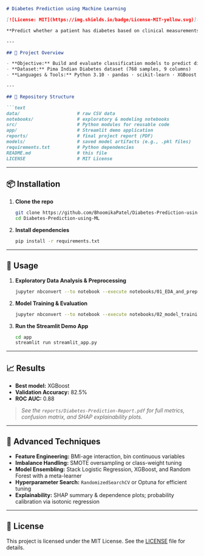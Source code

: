 ````markdown
# Diabetes Prediction using Machine Learning

[![License: MIT](https://img.shields.io/badge/License-MIT-yellow.svg)](LICENSE)

**Predict whether a patient has diabetes based on clinical measurements.**

---

## 🚀 Project Overview

- **Objective:** Build and evaluate classification models to predict diabetes  
- **Dataset:** Pima Indian Diabetes dataset (768 samples, 9 columns)  
- **Languages & Tools:** Python 3.10 · pandas · scikit-learn · XGBoost · Streamlit · SHAP

---

## 📂 Repository Structure

```text
data/                     # raw CSV data  
notebooks/                # exploratory & modeling notebooks  
src/                      # Python modules for reusable code  
app/                      # Streamlit demo application  
reports/                  # final project report (PDF)  
models/                   # saved model artifacts (e.g., .pkl files)  
requirements.txt          # Python dependencies  
README.md                 # this file  
LICENSE                   # MIT License  
````

---

## 📦 Installation

1. **Clone the repo**

   ```bash
   git clone https://github.com/BhoomikaPatel/Diabetes-Prediction-using-ML.git
   cd Diabetes-Prediction-using-ML
   ```

2. **Install dependencies**

   ```bash
   pip install -r requirements.txt
   ```

---

## 📝 Usage

1. **Exploratory Data Analysis & Preprocessing**

   ```bash
   jupyter nbconvert --to notebook --execute notebooks/01_EDA_and_preprocessing.ipynb
   ```

2. **Model Training & Evaluation**

   ```bash
   jupyter nbconvert --to notebook --execute notebooks/02_model_training_and_evaluation.ipynb
   ```

3. **Run the Streamlit Demo App**

   ```bash
   cd app
   streamlit run streamlit_app.py
   ```

---

## 📈 Results

* **Best model:** XGBoost
* **Validation Accuracy:** 82.5%
* **ROC AUC:** 0.88

> *See the `reports/Diabetes-Prediction-Report.pdf` for full metrics, confusion matrix, and SHAP explainability plots.*

---

## 🔧 Advanced Techniques

* **Feature Engineering:** BMI-age interaction, bin continuous variables
* **Imbalance Handling:** SMOTE oversampling or class-weight tuning
* **Model Ensembling:** Stack Logistic Regression, XGBoost, and Random Forest with a meta-learner
* **Hyperparameter Search:** `RandomizedSearchCV` or Optuna for efficient tuning
* **Explainability:** SHAP summary & dependence plots; probability calibration via isotonic regression

---

## 📎 License

This project is licensed under the MIT License.
See the [LICENSE](LICENSE) file for details.

```
```

